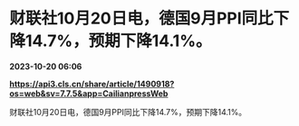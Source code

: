 # 财联社10月20日电，德国9月PPI同比下降14.7%，预期下降14.1%。

**2023-10-20 06:06**

**https://api3.cls.cn/share/article/1490918?os=web&sv=7.7.5&app=CailianpressWeb**

财联社10月20日电，德国9月PPI同比下降14.7%，预期下降14.1%。